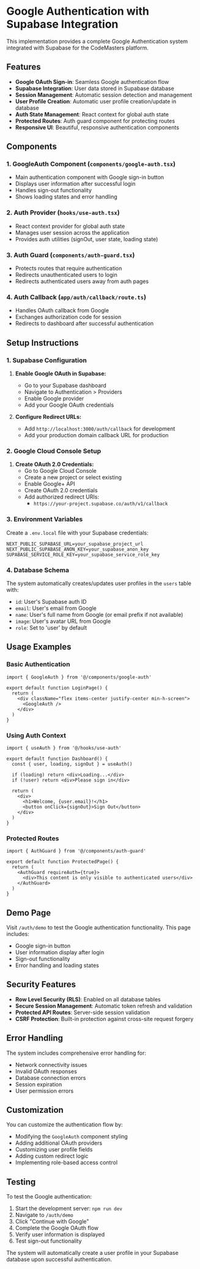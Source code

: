 # Google Authentication with Supabase Integration

This implementation provides a complete Google Authentication system integrated with Supabase for the CodeMasters platform.

## Features

- **Google OAuth Sign-in**: Seamless Google authentication flow
- **Supabase Integration**: User data stored in Supabase database
- **Session Management**: Automatic session detection and management
- **User Profile Creation**: Automatic user profile creation/update in database
- **Auth State Management**: React context for global auth state
- **Protected Routes**: Auth guard component for protecting routes
- **Responsive UI**: Beautiful, responsive authentication components

## Components

### 1. GoogleAuth Component (`components/google-auth.tsx`)
- Main authentication component with Google sign-in button
- Displays user information after successful login
- Handles sign-out functionality
- Shows loading states and error handling

### 2. Auth Provider (`hooks/use-auth.tsx`)
- React context provider for global auth state
- Manages user session across the application
- Provides auth utilities (signOut, user state, loading state)

### 3. Auth Guard (`components/auth-guard.tsx`)
- Protects routes that require authentication
- Redirects unauthenticated users to login
- Redirects authenticated users away from auth pages

### 4. Auth Callback (`app/auth/callback/route.ts`)
- Handles OAuth callback from Google
- Exchanges authorization code for session
- Redirects to dashboard after successful authentication

## Setup Instructions

### 1. Supabase Configuration

1. **Enable Google OAuth in Supabase:**
   - Go to your Supabase dashboard
   - Navigate to Authentication > Providers
   - Enable Google provider
   - Add your Google OAuth credentials

2. **Configure Redirect URLs:**
   - Add `http://localhost:3000/auth/callback` for development
   - Add your production domain callback URL for production

### 2. Google Cloud Console Setup

1. **Create OAuth 2.0 Credentials:**
   - Go to Google Cloud Console
   - Create a new project or select existing
   - Enable Google+ API
   - Create OAuth 2.0 credentials
   - Add authorized redirect URIs:
     - `https://your-project.supabase.co/auth/v1/callback`

### 3. Environment Variables

Create a `.env.local` file with your Supabase credentials:

```env
NEXT_PUBLIC_SUPABASE_URL=your_supabase_project_url
NEXT_PUBLIC_SUPABASE_ANON_KEY=your_supabase_anon_key
SUPABASE_SERVICE_ROLE_KEY=your_supabase_service_role_key
```

### 4. Database Schema

The system automatically creates/updates user profiles in the `users` table with:
- `id`: User's Supabase auth ID
- `email`: User's email from Google
- `name`: User's full name from Google (or email prefix if not available)
- `image`: User's avatar URL from Google
- `role`: Set to 'user' by default

## Usage Examples

### Basic Authentication
```tsx
import { GoogleAuth } from '@/components/google-auth'

export default function LoginPage() {
  return (
    <div className="flex items-center justify-center min-h-screen">
      <GoogleAuth />
    </div>
  )
}
```

### Using Auth Context
```tsx
import { useAuth } from '@/hooks/use-auth'

export default function Dashboard() {
  const { user, loading, signOut } = useAuth()

  if (loading) return <div>Loading...</div>
  if (!user) return <div>Please sign in</div>

  return (
    <div>
      <h1>Welcome, {user.email}!</h1>
      <button onClick={signOut}>Sign Out</button>
    </div>
  )
}
```

### Protected Routes
```tsx
import { AuthGuard } from '@/components/auth-guard'

export default function ProtectedPage() {
  return (
    <AuthGuard requireAuth={true}>
      <div>This content is only visible to authenticated users</div>
    </AuthGuard>
  )
}
```

## Demo Page

Visit `/auth/demo` to test the Google authentication functionality. This page includes:
- Google sign-in button
- User information display after login
- Sign-out functionality
- Error handling and loading states

## Security Features

- **Row Level Security (RLS)**: Enabled on all database tables
- **Secure Session Management**: Automatic token refresh and validation
- **Protected API Routes**: Server-side session validation
- **CSRF Protection**: Built-in protection against cross-site request forgery

## Error Handling

The system includes comprehensive error handling for:
- Network connectivity issues
- Invalid OAuth responses
- Database connection errors
- Session expiration
- User permission errors

## Customization

You can customize the authentication flow by:
- Modifying the `GoogleAuth` component styling
- Adding additional OAuth providers
- Customizing user profile fields
- Adding custom redirect logic
- Implementing role-based access control

## Testing

To test the Google authentication:
1. Start the development server: `npm run dev`
2. Navigate to `/auth/demo`
3. Click "Continue with Google"
4. Complete the Google OAuth flow
5. Verify user information is displayed
6. Test sign-out functionality

The system will automatically create a user profile in your Supabase database upon successful authentication.